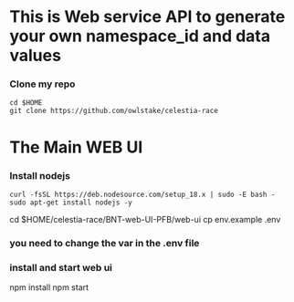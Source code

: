 # This is Web service API to generate your own namespace_id and data values



### Clone my repo
```
cd $HOME
git clone https://github.com/owlstake/celestia-race
```


# The Main WEB UI

### Install nodejs
```
curl -fsSL https://deb.nodesource.com/setup_18.x | sudo -E bash -
sudo apt-get install nodejs -y
```
cd $HOME/celestia-race/BNT-web-UI-PFB/web-ui
cp env.example .env

### you need to change the var in the .env file

### install and start web ui
npm install
npm start

